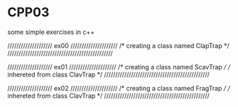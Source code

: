 # CPP03
some simple exercises in c++

//////////////////// ex00 /////////////////////
/*      creating a class named ClapTrap      */
///////////////////////////////////////////////

//////////////////// ex01 /////////////////////
/*      creating a class named ScavTrap      */
/*       inhereted from class ClavTrap       */
///////////////////////////////////////////////

//////////////////// ex02 /////////////////////
/*      creating a class named FragTrap      */
/*       inhereted from class ClavTrap       */
///////////////////////////////////////////////
